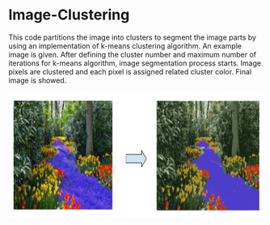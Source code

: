 # Image-Clustering

This code partitions the image into clusters to segment the image parts by using an implementation of k-means clustering algorithm. An example image is given. After defining the cluster number and maximum number of iterations for k-means algorithm, image segmentation process starts. Image pixels are clustered and each pixel is assigned related cluster color. Final image is showed.

<img src="https://raw.githubusercontent.com/ozgyal/Image-Clustering/master/im.png" width="800" height="250"/>